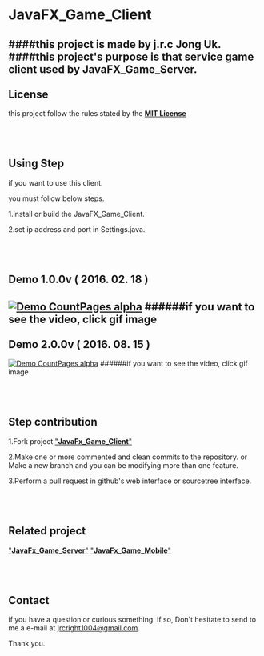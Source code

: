 # JavaFX_Game_Client
####this project is made by j.r.c Jong Uk.
####this project's purpose is that service game client used by JavaFX_Game_Server.
<br></br>
License
---
this project follow the rules stated by the [**MIT License**](https://en.wikipedia.org/wiki/MIT_License)

<br></br>
Using Step
---
if you want to use this client.

you must follow below steps.

1.install or build the JavaFX_Game_Client.

2.set ip address and port in Settings.java.

<br></br>
Demo 1.0.0v ( 2016. 02. 18 )
---
[![Demo CountPages alpha](https://j.gifs.com/QWpQMq.gif)](https://www.youtube.com/watch?v=FL4wDB9cNoI)
######if you want to see the video, click gif image
<br></br>
Demo 2.0.0v ( 2016. 08. 15 )
---
[![Demo CountPages alpha](https://j.gifs.com/Krj0qz.gif)](https://www.youtube.com/watch?v=nsrxQKbuJUc&feature=youtu.be&list=PL0bFPqEKbn-HNJvNN4sN0yYNrqEZ5iJzK)
######if you want to see the video, click gif image


<br></br>
Step contribution
---
1.Fork project ["**JavaFx_Game_Client**"](https://github.com/jrcforever/JavaFX_Game_Client)

2.Make one or more commented and clean commits to the repository. or Make a new branch and you can be modifying more than one feature.

3.Perform a pull request in github's web interface or sourcetree interface.


<br></br>
Related project
---
["**JavaFx_Game_Server**"](https://github.com/jrcforever/JavaFX_Game_Server)
["**JavaFx_Game_Mobile**"](https://github.com/jrcforever/JavaFX_Game_Mobile)
  
  
<br></br>
Contact
---
if you have a question or curious something. if so, Don't hesitate to send to me a e-mail at <jrcright1004@gmail.com>. 

Thank you.
